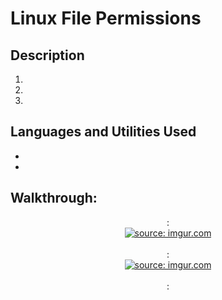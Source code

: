 # 

<h1>Linux File Permissions</h1>


<h2>Description</h2>

1. 

2. 

3. 


<h2>Languages and Utilities Used</h2>

- <b></b>
- <b></b> 



<h2>Walkthrough:</h2>

<p align="center">
: <br/>
<a href="https://imgur.com/4l6tSdT"><img src="https://i.imgur.com/4l6tSdT.png" title="source: imgur.com" /></a></a></a><br />
  
<br />
:  <br/>
<a href="https://imgur.com/4l6tSdT"><img src="https://i.imgur.com/4l6tSdT.png" title="source: imgur.com" /></a></a>
<br />
<br />
: <br/>
</a>
<br />
<br />

  


</p>
